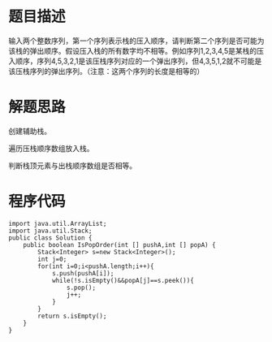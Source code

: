 # 题目描述
输入两个整数序列，第一个序列表示栈的压入顺序，请判断第二个序列是否可能为该栈的弹出顺序。假设压入栈的所有数字均不相等。例如序列1,2,3,4,5是某栈的压入顺序，序列4,5,3,2,1是该压栈序列对应的一个弹出序列，但4,3,5,1,2就不可能是该压栈序列的弹出序列。（注意：这两个序列的长度是相等的）
# 解题思路
创建辅助栈。

遍历压栈顺序数组放入栈。

判断栈顶元素与出栈顺序数组是否相等。
# 程序代码
```
import java.util.ArrayList;
import java.util.Stack;
public class Solution {
    public boolean IsPopOrder(int [] pushA,int [] popA) {
        Stack<Integer> s=new Stack<Integer>();
        int j=0;
        for(int i=0;i<pushA.length;i++){
            s.push(pushA[i]);
            while(!s.isEmpty()&&popA[j]==s.peek()){
                s.pop();
                j++;
            }
        }
        return s.isEmpty();
    }
}
```
